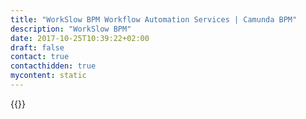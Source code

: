 ```yaml
---
title: "WorkSlow BPM Workflow Automation Services | Camunda BPM"
description: "WorkSlow BPM"
date: 2017-10-25T10:39:22+02:00
draft: false
contact: true
contacthidden: true
mycontent: static
---
```

{{<partner-single
company="WorkSlow BPM"
type="si"
website="https://workslow.com.pl/"
countrycode="PL"
city="Łódź"
description="WorkSlow BPM is an IT consulting company founded in 2016. We are focused on business process automation and our main domain is the financial service industry with strong credentials from banking institutions.  "
siregion="emea"
level="basic"
logo="//images.ctfassets.net/vpidbgnakfvf/6LVQP7wxhJeJiT5NrBXZo8/b1d04b1873b993f0cc2c98dbfa402abc/workslow_bpm_logo.png">}}